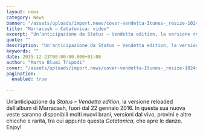 ```yaml
---
layout: news
category: News
banner: "/assets/uploads/import.news/cover-vendetta-Itunes-_resize-1024x1024.jpg"
title: "Marracash – Catatonica: video"
excerpt: "Un’anticipazione da Status – Vendetta edition, la versione reloaded dell’album di Marracash, fuori dal 22 gennaio 2016. In questa sua nuova veste saranno disponibili molti nuovi brani, versioni dal vivo, provini e altre chicche e rarità, tra cui appunto questa Catatonica, che apre le danze. Enjoy!"
quote: ""
description: "Un’anticipazione da Status – Vendetta edition, la versione reloaded dell’album di Marracash, fuori dal 22 gennaio 2016. In questa sua nuova veste saranno disponibili molti nuovi brani, versioni dal vivo, provini e altre chicche e rarità, tra cui appunto questa Catatonica, che apre le danze. Enjoy!"
keywords: ""
date: 2015-12-23T00:00:00.000+01:00
author: "Marta Blumi Tripodi"
cover: "/assets/uploads/import.news/cover-vendetta-Itunes-_resize-1024x1024.jpg"
pagination:
  enabled: true

---
```


Un’anticipazione da _Status – Vendetta edition_, la versione reloaded dell’album di Marracash, fuori dal 22 gennaio 2016\. In questa sua nuova veste saranno disponibili molti nuovi brani, versioni dal vivo, provini e altre chicche e rarità, tra cui appunto questa _Catatonica_, che apre le danze. Enjoy!